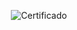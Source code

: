 <div align="center">

  ![Certificado](https://user-images.githubusercontent.com/86432393/184271193-5ee6b617-2b6b-4485-9a1c-add396eb1321.png)

</div>